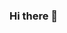 ### Hi there 👋

<!--
**TimoLin/TimoLin** is a ✨ _special_ ✨ repository because its `README.md` (this file) appears on your GitHub profile.

Here are some ideas to get you started:

- 🔭 I’m currently working on LES/FPV of Turbulent Spray Combustion.
- 🌱 My research interest: `LES`, `Flamelet models`, `Spray combustion`, `Turbulent inlet condions`, `OpenFOAM`...
- 👯 I use daily: `Vim`, `Python`, `C++`, `Git` ...
-->
